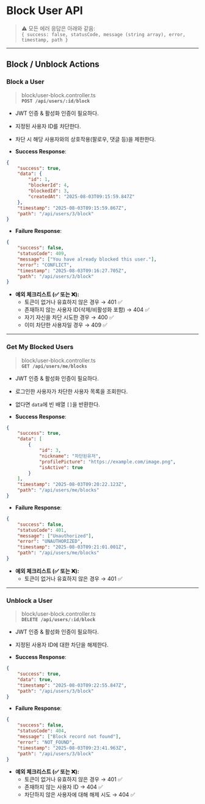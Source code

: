 # Block User API

> ⚠️ 모든 에러 응답은 아래와 같음:  
> `{ success: false, statusCode, message (string array), error, timestamp, path }`

---

## Block / Unblock Actions

### Block a User

> block/user-block.controller.ts  
> **`POST /api/users/:id/block`**

-   JWT 인증 & 활성화 인증이 필요하다.
-   지정된 사용자 ID를 차단한다.
-   차단 시 해당 사용자와의 상호작용(팔로우, 댓글 등)을 제한한다.

-   **Success Response**:

```json
{
    "success": true,
    "data": {
        "id": 1,
        "blockerId": 4,
        "blockedId": 3,
        "createdAt": "2025-08-03T09:15:59.847Z"
    },
    "timestamp": "2025-08-03T09:15:59.867Z",
    "path": "/api/users/3/block"
}
```

-   **Failure Response**:

```json
{
    "success": false,
    "statusCode": 409,
    "message": ["You have already blocked this user."],
    "error": "CONFLICT",
    "timestamp": "2025-08-03T09:16:27.705Z",
    "path": "/api/users/3/block"
}
```

-   **예외 체크리스트 (✅ 또는 ❌):**
    -   토큰이 없거나 유효하지 않은 경우 → 401 ✅
    -   존재하지 않는 사용자 ID(삭제/비활성화 포함) → 404 ✅
    -   자기 자신을 차단 시도한 경우 → 400 ✅
    -   이미 차단한 사용자일 경우 → 409 ✅

---

### Get My Blocked Users

> block/user-block.controller.ts  
> **`GET /api/users/me/blocks`**

-   JWT 인증 & 활성화 인증이 필요하다.
-   로그인한 사용자가 차단한 사용자 목록을 조회한다.
-   없다면 `data`에 빈 배열 `[]`을 반환한다.

-   **Success Response**:

```json
{
    "success": true,
    "data": [
        {
            "id": 3,
            "nickname": "차단된유저",
            "profilePicture": "https://example.com/image.png",
            "isActive": true
        }
    ],
    "timestamp": "2025-08-03T09:20:22.123Z",
    "path": "/api/users/me/blocks"
}
```

-   **Failure Response**:

```json
{
    "success": false,
    "statusCode": 401,
    "message": ["Unauthorized"],
    "error": "UNAUTHORIZED",
    "timestamp": "2025-08-03T09:21:01.001Z",
    "path": "/api/users/me/blocks"
}
```

-   **예외 체크리스트 (✅ 또는 ❌):**
    -   토큰이 없거나 유효하지 않은 경우 → 401 ✅

---

### Unblock a User

> block/user-block.controller.ts  
> **`DELETE /api/users/:id/block`**

-   JWT 인증 & 활성화 인증이 필요하다.
-   지정된 사용자 ID에 대한 차단을 해제한다.

-   **Success Response**:

```json
{
    "success": true,
    "data": true,
    "timestamp": "2025-08-03T09:22:55.847Z",
    "path": "/api/users/3/block"
}
```

-   **Failure Response**:

```json
{
    "success": false,
    "statusCode": 404,
    "message": ["Block record not found"],
    "error": "NOT_FOUND",
    "timestamp": "2025-08-03T09:23:41.963Z",
    "path": "/api/users/3/block"
}
```

-   **예외 체크리스트 (✅ 또는 ❌):**
    -   토큰이 없거나 유효하지 않은 경우 → 401 ✅
    -   존재하지 않는 사용자 ID → 404 ✅
    -   차단하지 않은 사용자에 대해 해제 시도 → 404 ✅
